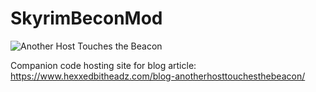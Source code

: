 # SkyrimBeconMod

![Another Host Touches the Beacon](https://www.hexxedbitheadz.com/wp-content/uploads/go-x/u/4f5d8168-545c-4f7d-8510-2fb0f843ca76/l0,t0,w700,h400/image.jpg)

Companion code hosting site for blog article: https://www.hexxedbitheadz.com/blog-anotherhosttouchesthebeacon/
